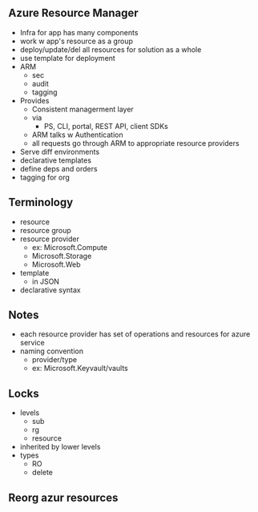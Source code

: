 ## Azure Resource Manager

* Infra for app has many components
* work w app's resource as a group
* deploy/update/del all resources for solution as a whole
* use template for deployment
* ARM
  * sec
  * audit
  * tagging
* Provides
  * Consistent managerment layer
  * via
    * PS, CLI, portal, REST API, client SDKs
  * ARM talks w Authentication
  * all requests go through ARM to appropriate resource providers
* Serve diff environments
* declarative templates 
* define deps and orders
* tagging for org

## Terminology
* resource
* resource group
* resource provider
  * ex: Microsoft.Compute
  * Microsoft.Storage
  * Microsoft.Web
* template
  * in JSON
* declarative syntax

## Notes
* each resource provider has set of operations and resources for azure service
* naming convention
  * provider/type
  * ex: Microsoft.Keyvault/vaults


## Locks
* levels
  * sub
  * rg
  * resource
* inherited by lower levels
* types
  * RO
  * delete 

## Reorg azur resources
